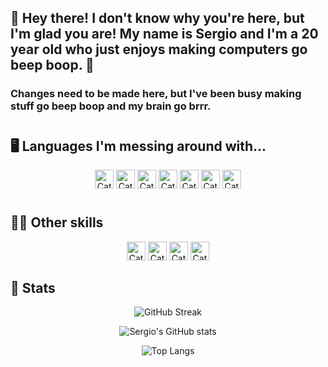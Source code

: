 ## 🧽 Hey there! I don't know why you're here, but I'm glad you are! My name is Sergio and I'm a 20 year old who just enjoys making computers go beep boop. 🧽

### Changes need to be made here, but I've been busy making stuff go beep boop and my brain go brrr.

#
## 🖥️ Languages I'm messing around with...

<p align="center">
<img style="display: inline; margin: 0 auto" alt="Cat" width="30px" src="https://cdn.jsdelivr.net/gh/devicons/devicon/icons/python/python-original.svg">
<img style="display: inline; margin: 0 auto" alt="Cat" width="30px" src="https://cdn.jsdelivr.net/gh/devicons/devicon/icons/javascript/javascript-original.svg">
<img style="display: inline; margin: 0 auto" alt="Cat" width="30px"  src="https://cdn.jsdelivr.net/gh/devicons/devicon/icons/react/react-original.svg">
<img style="display: inline; margin: 0 auto" alt="Cat" width="30px" src="https://cdn.jsdelivr.net/gh/devicons/devicon/icons/nodejs/nodejs-original.svg">
<img style="display: inline; margin: 0 auto" alt="Cat" width="30px"  src="https://cdn.jsdelivr.net/gh/devicons/devicon/icons/html5/html5-original.svg">
<img style="display: inline; margin: 0 auto" alt="Cat" width="30px" src="https://cdn.jsdelivr.net/gh/devicons/devicon/icons/css3/css3-original.svg">
<img style="display: inline; margin: 0 auto" alt="Cat" width="30px"src="https://cdn.jsdelivr.net/gh/devicons/devicon/icons/cplusplus/cplusplus-original.svg"/>
</p>

#
## 🐱‍💻 Other skills

<p align="center">
<img style="display: inline; margin: 0 auto" alt="Cat" width="30px" style="padding-right:10px" src="https://cdn.jsdelivr.net/gh/devicons/devicon/icons/illustrator/illustrator-plain.svg" />
<img style="display: inline; margin: 0 auto" alt="Cat" width="30px" style="padding-right:10px" src="https://cdn.jsdelivr.net/gh/devicons/devicon/icons/photoshop/photoshop-plain.svg" />
<img style="display: inline; margin: 0 auto" alt="Cat" width="30px" style="padding-right:10px" src="https://cdn.jsdelivr.net/gh/devicons/devicon/icons/premierepro/premierepro-original.svg" />
<img style="display: inline; margin: 0 auto" alt="Cat" width="30px" style="padding-right:10px" src="https://cdn.jsdelivr.net/gh/devicons/devicon/icons/aftereffects/aftereffects-original.svg" />
</p>

## 🐡 Stats


<p align="center">
  <img src="https://streak-stats.demolab.com?user=DogeLovesHipster&theme=synthwave" alt="GitHub Streak">
</p>

<p align="center">
  <img src="https://github-readme-stats.vercel.app/api?username=dogeloveshipster&show_icons=true&theme=synthwave" alt="Sergio's GitHub stats">
</p>


<p align="center">
  <img src="https://github-readme-stats.vercel.app/api/top-langs/?username=DogeLovesHipster&theme=synthwave" alt="Top Langs">
</p>

